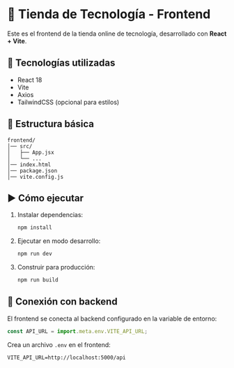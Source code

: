 # 🛒 Tienda de Tecnología - Frontend

Este es el frontend de la tienda online de tecnología, desarrollado con **React + Vite**.

## 🚀 Tecnologías utilizadas
- React 18
- Vite
- Axios
- TailwindCSS (opcional para estilos)

## 📂 Estructura básica
```
frontend/
│── src/
│   ├── App.jsx
│   └── ...
│── index.html
│── package.json
│── vite.config.js
```

## ▶️ Cómo ejecutar
1. Instalar dependencias:
   ```bash
   npm install
   ```
2. Ejecutar en modo desarrollo:
   ```bash
   npm run dev
   ```
3. Construir para producción:
   ```bash
   npm run build
   ```

## 🔗 Conexión con backend
El frontend se conecta al backend configurado en la variable de entorno:
```js
const API_URL = import.meta.env.VITE_API_URL;
```
Crea un archivo `.env` en el frontend:
```
VITE_API_URL=http://localhost:5000/api
```
